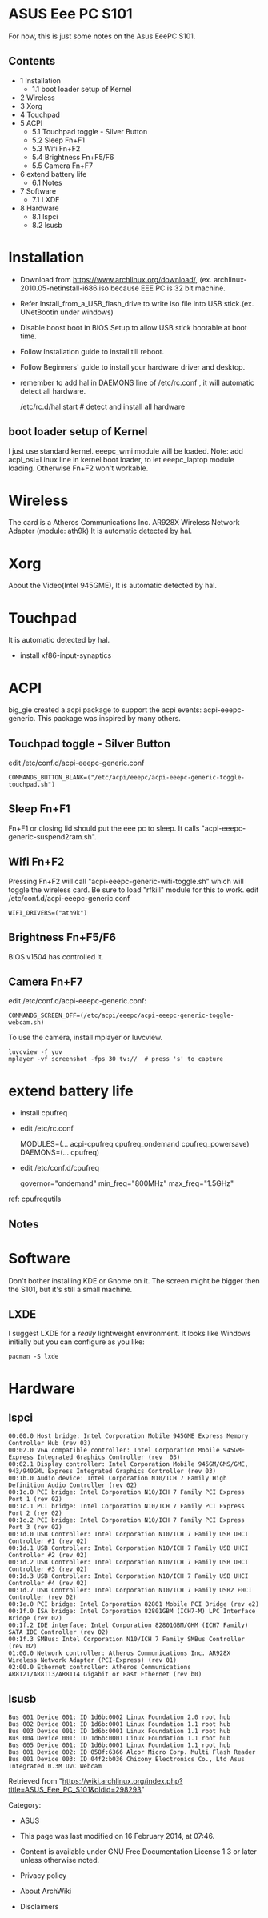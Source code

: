 ASUS Eee PC S101
================

For now, this is just some notes on the Asus EeePC S101.

Contents
--------

-   1 Installation
    -   1.1 boot loader setup of Kernel
-   2 Wireless
-   3 Xorg
-   4 Touchpad
-   5 ACPI
    -   5.1 Touchpad toggle - Silver Button
    -   5.2 Sleep Fn+F1
    -   5.3 Wifi Fn+F2
    -   5.4 Brightness Fn+F5/F6
    -   5.5 Camera Fn+F7
-   6 extend battery life
    -   6.1 Notes
-   7 Software
    -   7.1 LXDE
-   8 Hardware
    -   8.1 lspci
    -   8.2 lsusb

Installation
============

-   Download from https://www.archlinux.org/download/, (ex.
    archlinux-2010.05-netinstall-i686.iso because EEE PC is 32 bit
    machine.
-   Refer Install_from_a_USB_flash_drive to write iso file into USB
    stick.(ex. UNetBootin under windows)
-   Disable boost boot in BIOS Setup to allow USB stick bootable at boot
    time.
-   Follow Installation guide to install till reboot.
-   Follow Beginners' guide to install your hardware driver and desktop.
-   remember to add hal in DAEMONS line of /etc/rc.conf , it will
    automatic detect all hardware.

    /etc/rc.d/hal start  # detect and install all hardware

boot loader setup of Kernel
---------------------------

I just use standard kernel. eeepc_wmi module will be loaded. Note: add
acpi_osi=Linux line in kernel boot loader, to let eeepc_laptop module
loading. Otherwise Fn+F2 won't workable.

Wireless
========

The card is a Atheros Communications Inc. AR928X Wireless Network
Adapter (module: ath9k) It is automatic detected by hal.

Xorg
====

About the Video(Intel 945GME), It is automatic detected by hal.

Touchpad
========

It is automatic detected by hal.

-   install xf86-input-synaptics

ACPI
====

big_gie created a acpi package to support the acpi events:
acpi-eeepc-generic. This package was inspired by many others.

Touchpad toggle - Silver Button
-------------------------------

edit /etc/conf.d/acpi-eeepc-generic.conf

    COMMANDS_BUTTON_BLANK=("/etc/acpi/eeepc/acpi-eeepc-generic-toggle-touchpad.sh")

Sleep Fn+F1
-----------

Fn+F1 or closing lid should put the eee pc to sleep. It calls
"acpi-eeepc-generic-suspend2ram.sh".

Wifi Fn+F2
----------

Pressing Fn+F2 will call "acpi-eeepc-generic-wifi-toggle.sh" which will
toggle the wireless card. Be sure to load "rfkill" module for this to
work. edit /etc/conf.d/acpi-eeepc-generic.conf

    WIFI_DRIVERS=("ath9k")

Brightness Fn+F5/F6
-------------------

BIOS v1504 has controlled it.

Camera Fn+F7
------------

edit /etc/conf.d/acpi-eeepc-generic.conf:

    COMMANDS_SCREEN_OFF=(/etc/acpi/eeepc/acpi-eeepc-generic-toggle-webcam.sh)

To use the camera, install mplayer or luvcview.

    luvcview -f yuv
    mplayer -vf screenshot -fps 30 tv://  # press 's' to capture

extend battery life
===================

-   install cpufreq
-   edit /etc/rc.conf

    MODULES=(... acpi-cpufreq cpufreq_ondemand cpufreq_powersave)
    DAEMONS=(... cpufreq)

-   edit /etc/conf.d/cpufreq

    governor="ondemand"
    min_freq="800MHz"
    max_freq="1.5GHz"

ref: cpufrequtils

Notes
-----

Software
========

Don't bother installing KDE or Gnome on it. The screen might be bigger
then the S101, but it's still a small machine.

LXDE
----

I suggest LXDE for a _really_ lightweight environment. It looks like
Windows initially but you can configure as you like:

    pacman -S lxde

Hardware
========

lspci
-----

    00:00.0 Host bridge: Intel Corporation Mobile 945GME Express Memory Controller Hub (rev 03)
    00:02.0 VGA compatible controller: Intel Corporation Mobile 945GME Express Integrated Graphics Controller (rev  03)
    00:02.1 Display controller: Intel Corporation Mobile 945GM/GMS/GME, 943/940GML Express Integrated Graphics Controller (rev 03)
    00:1b.0 Audio device: Intel Corporation N10/ICH 7 Family High Definition Audio Controller (rev 02)
    00:1c.0 PCI bridge: Intel Corporation N10/ICH 7 Family PCI Express Port 1 (rev 02)
    00:1c.1 PCI bridge: Intel Corporation N10/ICH 7 Family PCI Express Port 2 (rev 02)
    00:1c.2 PCI bridge: Intel Corporation N10/ICH 7 Family PCI Express Port 3 (rev 02)
    00:1d.0 USB Controller: Intel Corporation N10/ICH 7 Family USB UHCI Controller #1 (rev 02)
    00:1d.1 USB Controller: Intel Corporation N10/ICH 7 Family USB UHCI Controller #2 (rev 02)
    00:1d.2 USB Controller: Intel Corporation N10/ICH 7 Family USB UHCI Controller #3 (rev 02)
    00:1d.3 USB Controller: Intel Corporation N10/ICH 7 Family USB UHCI Controller #4 (rev 02)
    00:1d.7 USB Controller: Intel Corporation N10/ICH 7 Family USB2 EHCI Controller (rev 02)
    00:1e.0 PCI bridge: Intel Corporation 82801 Mobile PCI Bridge (rev e2)
    00:1f.0 ISA bridge: Intel Corporation 82801GBM (ICH7-M) LPC Interface Bridge (rev 02)
    00:1f.2 IDE interface: Intel Corporation 82801GBM/GHM (ICH7 Family) SATA IDE Controller (rev 02)
    00:1f.3 SMBus: Intel Corporation N10/ICH 7 Family SMBus Controller (rev 02)
    01:00.0 Network controller: Atheros Communications Inc. AR928X Wireless Network Adapter (PCI-Express) (rev 01)
    02:00.0 Ethernet controller: Atheros Communications AR8121/AR8113/AR8114 Gigabit or Fast Ethernet (rev b0)

lsusb
-----

    Bus 001 Device 001: ID 1d6b:0002 Linux Foundation 2.0 root hub
    Bus 002 Device 001: ID 1d6b:0001 Linux Foundation 1.1 root hub
    Bus 003 Device 001: ID 1d6b:0001 Linux Foundation 1.1 root hub
    Bus 004 Device 001: ID 1d6b:0001 Linux Foundation 1.1 root hub
    Bus 005 Device 001: ID 1d6b:0001 Linux Foundation 1.1 root hub
    Bus 001 Device 002: ID 058f:6366 Alcor Micro Corp. Multi Flash Reader
    Bus 001 Device 003: ID 04f2:b036 Chicony Electronics Co., Ltd Asus Integrated 0.3M UVC Webcam

Retrieved from
"https://wiki.archlinux.org/index.php?title=ASUS_Eee_PC_S101&oldid=298293"

Category:

-   ASUS

-   This page was last modified on 16 February 2014, at 07:46.
-   Content is available under GNU Free Documentation License 1.3 or
    later unless otherwise noted.
-   Privacy policy
-   About ArchWiki
-   Disclaimers
